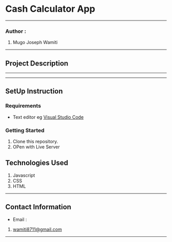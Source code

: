 #   Cash Calculator App
*****
### Author :
1. Mugo Joseph Wamiti 
****
## Project Description

******
*****
## SetUp Instruction

### Requirements
* Text editor eg [Visual Studio Code](https://code.visualstudio.com/download)


### Getting Started
1. Clone this repository.
2. OPen with Live Server

## Technologies Used
1. Javascript
2. CSS
3. HTML
*****
## Contact Information
* Email : 
1. wamiti8711@gmail.com
*****

